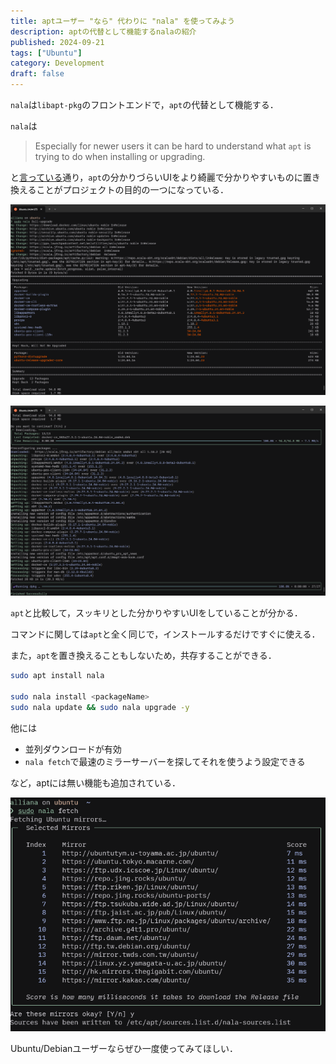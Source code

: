 ```yaml
---
title: aptユーザー "なら" 代わりに "nala" を使ってみよう
description: aptの代替として機能するnalaの紹介
published: 2024-09-21
tags: ["Ubuntu"]
category: Development
draft: false
---
```

`nala`は`libapt-pkg`のフロントエンドで，`apt`の代替として機能する．

`nala`は

> Especially for newer users it can be hard to understand what `apt` is trying to do when installing or upgrading.

と[言っている](https://github.com/volitank/nala?tab=readme-ov-file#-nala)通り，`apt`の分かりづらいUIをより綺麗で分かりやすいものに置き換えることがプロジェクトの目的の一つになっている．

![using nala 1](./image/1.png)

![using nala 2](./image/2.png)

`apt`と比較して，スッキリとした分かりやすいUIをしていることが分かる．

コマンドに関しては`apt`と全く同じで，インストールするだけですぐに使える．

また，`apt`を置き換えることもしないため，共存することができる．

```bash
sudo apt install nala

sudo nala install <packageName>
sudo nala update && sudo nala upgrade -y
```

他には

- 並列ダウンロードが有効
- `nala fetch`で最速のミラーサーバーを探してそれを使うよう設定できる

など，aptには無い機能も追加されている．

![nala fetch](./image/3.png)

Ubuntu/Debianユーザーならぜひ一度使ってみてほしい．
